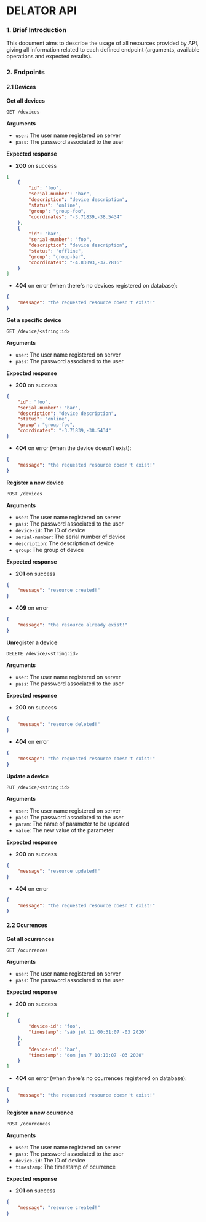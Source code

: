 # DELATOR API

### 1. Brief Introduction

This document aims to describe the usage of all resources provided by API, giving all information
related to each defined endpoint (arguments, available operations and expected results).

### 2. Endpoints

#### 2.1 Devices

**Get all devices**

`GET /devices`

**Arguments**

- ```user```: The user name registered on server
- ```pass```: The password associated to the user

**Expected response**

- **200** on success

```json
[
    {
        "id": "foo",
        "serial-number": "bar",
        "description": "device description",
        "status": "online",
        "group": "group-foo",
        "coordinates": "-3.71839,-38.5434"
    },
    {
        "id": "bar",
        "serial-number": "foo",
        "description": "device description",
        "status": "offline",
        "group": "group-bar",
        "coordinates": "-4.83093,-37.7816"
    }
]
```

- **404** on error (when there's no devices registered on database):

```json
{
    "message": "the requested resource doesn't exist!"
}
```

**Get a specific device**

`GET /device/<string:id>`

**Arguments**

- ```user```: The user name registered on server
- ```pass```: The password associated to the user

**Expected response**

- **200** on success

```json
{
    "id": "foo",
    "serial-number": "bar",
    "description": "device description",
    "status": "online",
    "group": "group-foo",
    "coordinates": "-3.71839,-38.5434"
}
```

- **404** on error (when the device doesn't exist):

```json
{
    "message": "the requested resource doesn't exist!"
}
```

**Register a new device**

`POST /devices`

**Arguments**

- ```user```: The user name registered on server
- ```pass```: The password associated to the user
- ```device-id```: The ID of device
- ```serial-number```: The serial number of device
- ```description```: The description of device
- ```group```: The group of device

**Expected response**

- **201** on success

```json
{
    "message": "resource created!"
}
```

- **409** on error

```json
{
    "message": "the resource already exist!"
}
```

**Unregister a device**

`DELETE /device/<string:id>`

**Arguments**

- ```user```: The user name registered on server
- ```pass```: The password associated to the user

**Expected response**

- **200** on success

```json
{
    "message": "resource deleted!"
}
```

- **404** on error

```json
{
    "message": "the requested resource doesn't exist!"
}
```

**Update a device**

`PUT /device/<string:id>`

**Arguments**

- ```user```: The user name registered on server
- ```pass```: The password associated to the user
- ```param```: The name of parameter to be updated
- ```value```: The new value of the parameter

**Expected response**

- **200** on success

```json
{
    "message": "resource updated!"
}
```

- **404** on error

```json
{
    "message": "the requested resource doesn't exist!"
}
```

#### 2.2 Ocurrences

**Get all ocurrences**

`GET /ocurrences`

**Arguments**

- ```user```: The user name registered on server
- ```pass```: The password associated to the user

**Expected response**

- **200** on success

```json
[
    {
        "device-id": "foo",
        "timestamp": "sáb jul 11 00:31:07 -03 2020"
    },
    {
        "device-id": "bar",
        "timestamp": "dom jun 7 10:10:07 -03 2020"
    }
]
```

- **404** on error (when there's no ocurrences registered on database):

```json
{
    "message": "the requested resource doesn't exist!"
}
```

**Register a new ocurrence**

`POST /ocurrences`

**Arguments**

- ```user```: The user name registered on server
- ```pass```: The password associated to the user
- ```device-id```: The ID of device
- ```timestamp```: The timestamp of ocurrence

**Expected response**

- **201** on success

```json
{
    "message": "resource created!"
}
```
